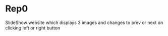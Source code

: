 # Rep0
SlideShow website which displays 3 images and changes to prev or next on clicking left or right button
